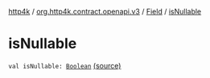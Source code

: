 [http4k](../../index.md) / [org.http4k.contract.openapi.v3](../index.md) / [Field](index.md) / [isNullable](./is-nullable.md)

# isNullable

`val isNullable: `[`Boolean`](https://kotlinlang.org/api/latest/jvm/stdlib/kotlin/-boolean/index.html) [(source)](https://github.com/http4k/http4k/blob/master/http4k-contract/src/main/kotlin/org/http4k/contract/openapi/v3/FieldRetrieval.kt#L43)